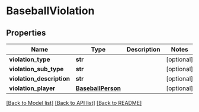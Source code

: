 # BaseballViolation

## Properties
Name | Type | Description | Notes
------------ | ------------- | ------------- | -------------
**violation_type** | **str** |  | [optional] 
**violation_sub_type** | **str** |  | [optional] 
**violation_description** | **str** |  | [optional] 
**violation_player** | [**BaseballPerson**](BaseballPerson.md) |  | [optional] 

[[Back to Model list]](../README.md#documentation-for-models) [[Back to API list]](../README.md#documentation-for-api-endpoints) [[Back to README]](../README.md)

